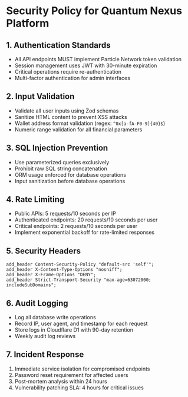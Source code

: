 # Security Policy for Quantum Nexus Platform

## 1. Authentication Standards
- All API endpoints MUST implement Particle Network token validation
- Session management uses JWT with 30-minute expiration
- Critical operations require re-authentication
- Multi-factor authentication for admin interfaces

## 2. Input Validation
- Validate all user inputs using Zod schemas
- Sanitize HTML content to prevent XSS attacks
- Wallet address format validation (regex: `^0x[a-fA-F0-9]{40}$`)
- Numeric range validation for all financial parameters

## 3. SQL Injection Prevention
- Use parameterized queries exclusively
- Prohibit raw SQL string concatenation
- ORM usage enforced for database operations
- Input sanitization before database operations

## 4. Rate Limiting
- Public APIs: 5 requests/10 seconds per IP
- Authenticated endpoints: 20 requests/10 seconds per user
- Critical endpoints: 2 requests/10 seconds per user
- Implement exponential backoff for rate-limited responses

## 5. Security Headers
```nginx
add_header Content-Security-Policy "default-src 'self'";
add_header X-Content-Type-Options "nosniff";
add_header X-Frame-Options "DENY";
add_header Strict-Transport-Security "max-age=63072000; includeSubDomains";
```

## 6. Audit Logging
- Log all database write operations
- Record IP, user agent, and timestamp for each request
- Store logs in Cloudflare D1 with 90-day retention
- Weekly audit log reviews

## 7. Incident Response
1. Immediate service isolation for compromised endpoints
2. Password reset requirement for affected users
3. Post-mortem analysis within 24 hours
4. Vulnerability patching SLA: 4 hours for critical issues